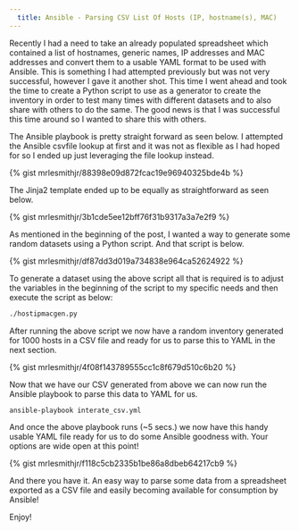 ```yaml
---
  title: Ansible - Parsing CSV List Of Hosts (IP, hostname(s), MAC)
---
```


Recently I had a need to take an already populated spreadsheet which
contained a list of hostnames, generic names, IP addresses and MAC
addresses and convert them to a usable YAML format to be used with
Ansible. This is something I had attempted previously but was not very
successful, however I gave it another shot. This time I went ahead and
took the time to create a Python script to use as a generator to
create the inventory in order to test many times with different datasets
and to also share with others to do the same. The good news is that I
was successful this time around so I wanted to share this with others.

The Ansible playbook is pretty straight forward as seen below. I
attempted the Ansible csvfile lookup at first and it was not as flexible
as I had hoped for so I ended up just leveraging the file lookup
instead.

{% gist mrlesmithjr/88398e09d872fcac19e96940325bde4b %}

The Jinja2 template ended up to be equally as straightforward as seen
below.

{% gist mrlesmithjr/3b1cde5ee12bff76f31b9317a3a7e2f9 %}

As mentioned in the beginning of the post, I wanted a way to generate
some random datasets using a Python script. And that script is below.

{% gist mrlesmithjr/df87dd3d019a734838e964ca52624922 %}

To generate a dataset using the above script all that is required is to
adjust the variables in the beginning of the script to my specific needs
and then execute the script as below:

```bash
./hostipmacgen.py
```

After running the above script we now have a random inventory generated
for 1000 hosts in a CSV file and ready for us to parse this to YAML in
the next section.

{% gist mrlesmithjr/4f08f143789555cc1c8f679d510c6b20 %}

Now that we have our CSV generated from above we can now run the Ansible
playbook to parse this data to YAML for us.

```bash
ansible-playbook interate_csv.yml
```

And once the above playbook runs (~5 secs.) we now have this handy
usable YAML file ready for us to do some Ansible goodness with. Your
options are wide open at this point!

{% gist mrlesmithjr/f118c5cb2335b1be86a8dbeb64217cb9 %}

And there you have it. An easy way to parse some data from a spreadsheet
exported as a CSV file and easily becoming available for consumption by
Ansible!

Enjoy!
